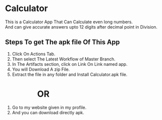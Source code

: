 # Calculator

This is a Calculator App That Can Calculate even long numbers.        
<new> And can give accurate answers upto 12 digits after decimal point in Division.







## Steps To get The apk file Of This App

1) Click On Actions Tab.    
2) Then select The Latest Workflow of Master Branch.    
3) In The Artifacts section, click on Link On Link named app.    
4) You will Download A zip File.    
5) Extract the file in any folder and Install Calculator.apk file.    


# &nbsp; &nbsp; &nbsp; &nbsp; &nbsp; &nbsp; &nbsp; &nbsp; OR 


1) Go to my website given in my profile.
2) And you can download directly apk.
